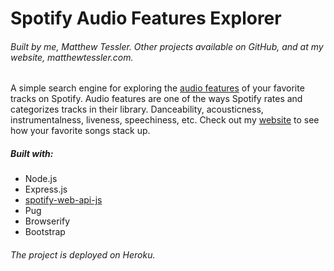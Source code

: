 <h1>Spotify Audio Features Explorer</h1>
<h6>Built by me, Matthew Tessler. Other projects available on GitHub, and at my website, matthewtessler.com. </h6>
<p>A simple search engine for exploring the <a href="https://developer.spotify.com/web-api/get-audio-features/">audio features</a> of your favorite tracks on Spotify. Audio features are one of the ways Spotify rates and categorizes tracks in their library. Danceability, acousticness, instrumentalness, liveness, speechiness, etc. Check out my <a href="http://spotify-af-explorer.herokuapp.com">website</a> to see how your favorite songs stack up.</p>
<h5>Built with:</h5>
<ul>
  <li>Node.js</li>
  <li>Express.js</li>
  <li><a href="https://github.com/jmperez/spotify-web-api-js">spotify-web-api-js</a></li>
  <li>Pug</li>
  <li>Browserify</li>
  <li>Bootstrap</li>
</ul>

<h6>The project is deployed on Heroku.</h6>

